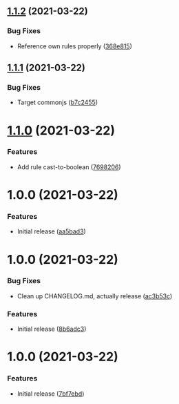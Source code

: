 ## [1.1.2](https://github.com/mll-lab/eslint-plugin/compare/v1.1.1...v1.1.2) (2021-03-22)


### Bug Fixes

* Reference own rules properly ([368e815](https://github.com/mll-lab/eslint-plugin/commit/368e81578c6ab9ae596a4cf0f43aba366694638f))

## [1.1.1](https://github.com/mll-lab/eslint-plugin/compare/v1.1.0...v1.1.1) (2021-03-22)


### Bug Fixes

* Target commonjs ([b7c2455](https://github.com/mll-lab/eslint-plugin/commit/b7c2455c9ac7ada9bc11974dddf621d2d2dd80cb))

# [1.1.0](https://github.com/mll-lab/eslint-plugin/compare/v1.0.0...v1.1.0) (2021-03-22)


### Features

* Add rule cast-to-boolean ([7698206](https://github.com/mll-lab/eslint-plugin/commit/76982069d23c8da415dbffc5d673658dc9eff44e))

# 1.0.0 (2021-03-22)


### Features

* Initial release ([aa5bad3](https://github.com/mll-lab/eslint-plugin/commit/aa5bad3461b57a8dca7e6622000fa263a1438518))

# 1.0.0 (2021-03-22)


### Bug Fixes

* Clean up CHANGELOG.md, actually release ([ac3b53c](https://github.com/mll-lab/eslint-plugin/commit/ac3b53c735e727797ed7386822519b7b5bd095d4))


### Features

* Initial release ([8b6adc3](https://github.com/mll-lab/eslint-plugin/commit/8b6adc39dc7824139a2659a7911fd2888a34661e))

# 1.0.0 (2021-03-22)


### Features

* Initial release ([7bf7ebd](https://github.com/mll-lab/eslint-plugin/commit/7bf7ebdea801dc88144534b538f39acb2569220c))
